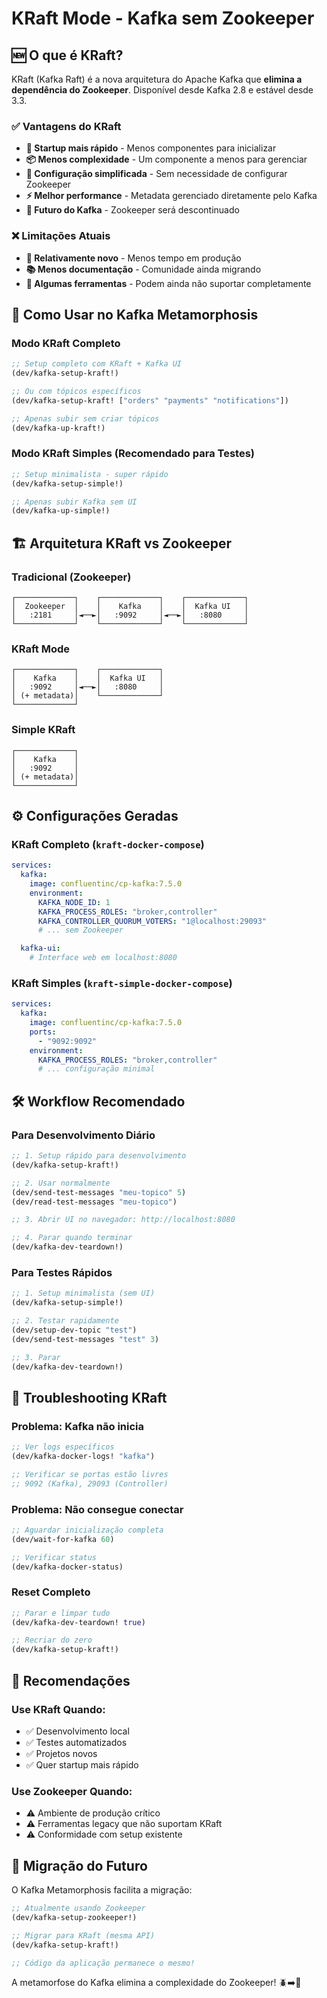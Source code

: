# KRaft Mode - Kafka sem Zookeeper

## 🆕 O que é KRaft?

KRaft (Kafka Raft) é a nova arquitetura do Apache Kafka que **elimina a dependência do Zookeeper**. Disponível desde Kafka 2.8 e estável desde 3.3.

### ✅ Vantagens do KRaft

- **🚀 Startup mais rápido** - Menos componentes para inicializar
- **📦 Menos complexidade** - Um componente a menos para gerenciar
- **🔧 Configuração simplificada** - Sem necessidade de configurar Zookeeper
- **⚡ Melhor performance** - Metadata gerenciado diretamente pelo Kafka
- **🎯 Futuro do Kafka** - Zookeeper será descontinuado

### ❌ Limitações Atuais

- **🧪 Relativamente novo** - Menos tempo em produção
- **📚 Menos documentação** - Comunidade ainda migrando
- **🔌 Algumas ferramentas** - Podem ainda não suportar completamente

## 🚀 Como Usar no Kafka Metamorphosis

### Modo KRaft Completo

```clojure
;; Setup completo com KRaft + Kafka UI
(dev/kafka-setup-kraft!)

;; Ou com tópicos específicos
(dev/kafka-setup-kraft! ["orders" "payments" "notifications"])

;; Apenas subir sem criar tópicos
(dev/kafka-up-kraft!)
```

### Modo KRaft Simples (Recomendado para Testes)

```clojure
;; Setup minimalista - super rápido
(dev/kafka-setup-simple!)

;; Apenas subir Kafka sem UI
(dev/kafka-up-simple!)
```

## 🏗️ Arquitetura KRaft vs Zookeeper

### Tradicional (Zookeeper)

```
┌─────────────┐    ┌─────────────┐    ┌─────────────┐
│  Zookeeper  │    │    Kafka    │    │  Kafka UI   │
│   :2181     │◄──►│   :9092     │◄──►│   :8080     │
└─────────────┘    └─────────────┘    └─────────────┘
```

### KRaft Mode

```
┌─────────────┐    ┌─────────────┐
│    Kafka    │    │  Kafka UI   │
│   :9092     │◄──►│   :8080     │
│ (+ metadata)│    └─────────────┘
└─────────────┘
```

### Simple KRaft

```
┌─────────────┐
│    Kafka    │
│   :9092     │
│ (+ metadata)│
└─────────────┘
```

## ⚙️ Configurações Geradas

### KRaft Completo (`kraft-docker-compose`)

```yaml
services:
  kafka:
    image: confluentinc/cp-kafka:7.5.0
    environment:
      KAFKA_NODE_ID: 1
      KAFKA_PROCESS_ROLES: "broker,controller"
      KAFKA_CONTROLLER_QUORUM_VOTERS: "1@localhost:29093"
      # ... sem Zookeeper

  kafka-ui:
    # Interface web em localhost:8080
```

### KRaft Simples (`kraft-simple-docker-compose`)

```yaml
services:
  kafka:
    image: confluentinc/cp-kafka:7.5.0
    ports:
      - "9092:9092"
    environment:
      KAFKA_PROCESS_ROLES: "broker,controller"
      # ... configuração minimal
```

## 🛠️ Workflow Recomendado

### Para Desenvolvimento Diário

```clojure
;; 1. Setup rápido para desenvolvimento
(dev/kafka-setup-kraft!)

;; 2. Usar normalmente
(dev/send-test-messages "meu-topico" 5)
(dev/read-test-messages "meu-topico")

;; 3. Abrir UI no navegador: http://localhost:8080

;; 4. Parar quando terminar
(dev/kafka-dev-teardown!)
```

### Para Testes Rápidos

```clojure
;; 1. Setup minimalista (sem UI)
(dev/kafka-setup-simple!)

;; 2. Testar rapidamente
(dev/setup-dev-topic "test")
(dev/send-test-messages "test" 3)

;; 3. Parar
(dev/kafka-dev-teardown!)
```

## 🔧 Troubleshooting KRaft

### Problema: Kafka não inicia

```clojure
;; Ver logs específicos
(dev/kafka-docker-logs! "kafka")

;; Verificar se portas estão livres
;; 9092 (Kafka), 29093 (Controller)
```

### Problema: Não consegue conectar

```clojure
;; Aguardar inicialização completa
(dev/wait-for-kafka 60)

;; Verificar status
(dev/kafka-docker-status)
```

### Reset Completo

```clojure
;; Parar e limpar tudo
(dev/kafka-dev-teardown! true)

;; Recriar do zero
(dev/kafka-setup-kraft!)
```

## 🎯 Recomendações

### Use KRaft Quando:

- ✅ Desenvolvimento local
- ✅ Testes automatizados
- ✅ Projetos novos
- ✅ Quer startup mais rápido

### Use Zookeeper Quando:

- ⚠️ Ambiente de produção crítico
- ⚠️ Ferramentas legacy que não suportam KRaft
- ⚠️ Conformidade com setup existente

## 🦋 Migração do Futuro

O Kafka Metamorphosis facilita a migração:

```clojure
;; Atualmente usando Zookeeper
(dev/kafka-setup-zookeeper!)

;; Migrar para KRaft (mesma API)
(dev/kafka-setup-kraft!)

;; Código da aplicação permanece o mesmo!
```

A metamorfose do Kafka elimina a complexidade do Zookeeper! 🪲➡️🦋
